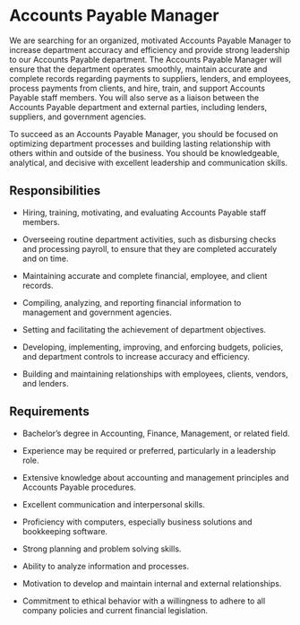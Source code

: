 # Accounts Payable Manager

We are searching for an organized, motivated Accounts Payable Manager to increase department accuracy and efficiency and provide strong leadership to our Accounts Payable department. The Accounts Payable Manager will ensure that the department operates smoothly, maintain accurate and complete records regarding payments to suppliers, lenders, and employees, process payments from clients, and hire, train, and support Accounts Payable staff members. You will also serve as a liaison between the Accounts Payable department and external parties, including lenders, suppliers, and government agencies.

To succeed as an Accounts Payable Manager, you should be focused on optimizing department processes and building lasting relationship with others within and outside of the business. You should be knowledgeable, analytical, and decisive with excellent leadership and communication skills.

## Responsibilities

* Hiring, training, motivating, and evaluating Accounts Payable staff members.

* Overseeing routine department activities, such as disbursing checks and processing payroll, to ensure that they are completed accurately and on time.

* Maintaining accurate and complete financial, employee, and client records.

* Compiling, analyzing, and reporting financial information to management and government agencies.

* Setting and facilitating the achievement of department objectives.

* Developing, implementing, improving, and enforcing budgets, policies, and department controls to increase accuracy and efficiency.

* Building and maintaining relationships with employees, clients, vendors, and lenders.

## Requirements

* Bachelor’s degree in Accounting, Finance, Management, or related field.

* Experience may be required or preferred, particularly in a leadership role.

* Extensive knowledge about accounting and management principles and Accounts Payable procedures.

* Excellent communication and interpersonal skills.

* Proficiency with computers, especially business solutions and bookkeeping software.

* Strong planning and problem solving skills.

* Ability to analyze information and processes.

* Motivation to develop and maintain internal and external relationships.

* Commitment to ethical behavior with a willingness to adhere to all company policies and current financial legislation.

